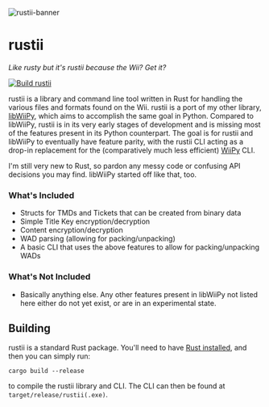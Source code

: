 ![rustii-banner](https://github.com/user-attachments/assets/08a7eea1-837e-4bce-939e-13c720b35226)
# rustii

*Like rusty but it's rustii because the Wii? Get it?*

[![Build rustii](https://github.com/NinjaCheetah/rustii/actions/workflows/rust.yml/badge.svg)](https://github.com/NinjaCheetah/rustii/actions/workflows/rust.yml)

rustii is a library and command line tool written in Rust for handling the various files and formats found on the Wii. rustii is a port of my other library, [libWiiPy](https://github.com/NinjaCheetah/libWiiPy), which aims to accomplish the same goal in Python. Compared to libWiiPy, rustii is in its very early stages of development and is missing most of the features present in its Python counterpart. The goal is for rustii and libWiiPy to eventually have feature parity, with the rustii CLI acting as a drop-in replacement for the (comparatively much less efficient) [WiiPy](https://github.com/NinjaCheetah/WiiPy) CLI.

I'm still very new to Rust, so pardon any messy code or confusing API decisions you may find. libWiiPy started off like that, too.

### What's Included
- Structs for TMDs and Tickets that can be created from binary data
- Simple Title Key encryption/decryption
- Content encryption/decryption
- WAD parsing (allowing for packing/unpacking)
- A basic CLI that uses the above features to allow for packing/unpacking WADs

### What's Not Included
- Basically anything else. Any other features present in libWiiPy not listed here either do not yet exist, or are in an experimental state.

## Building
rustii is a standard Rust package. You'll need to have [Rust installed](https://www.rust-lang.org/learn/get-started), and then you can simply run:
```
cargo build --release
```
to compile the rustii library and CLI. The CLI can then be found at `target/release/rustii(.exe)`.
